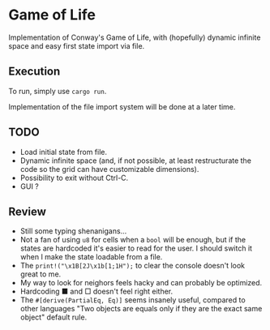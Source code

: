 # Game of Life
Implementation of Conway's Game of Life, with (hopefully) dynamic infinite space and easy first state import via file.

## Execution
To run, simply use ``cargo run``.

Implementation of the file import system will be done at a later time.

## TODO
- Load initial state from file.
- Dynamic infinite space (and, if not possible, at least restructurate the code so the grid can have customizable dimensions).
- Possibility to exit without Ctrl-C.
- GUI ?

## Review
- Still some typing shenanigans...
- Not a fan of using ``u8`` for cells when a ``bool`` will be enough, but if the states are hardcoded it's easier to read for the user. I should switch it when I make the state loadable from a file.
- The ``print!("\x1B[2J\x1b[1;1H");`` to clear the console doesn't look great to me.
- My way to look for neighors feels hacky and can probably be optimized.
- Hardcoding ■ and □ doesn't feel right either.
- The ``#[derive(PartialEq, Eq)]`` seems insanely useful, compared to other languages "Two objects are equals only if they are the exact same object" default rule.